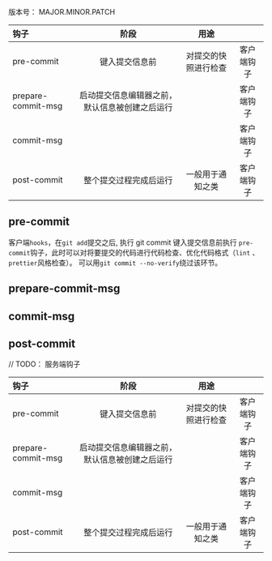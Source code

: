 版本号： MAJOR.MINOR.PATCH

| 钩子               |                      阶段                      |       用途       |            |
| :----------------- | :--------------------------------------------: | :--------------: | :--------: |
| pre-commit         |                 键入提交信息前                 |       对提交的快照进行检查      | 客户端钩子 |
| prepare-commit-msg | 启动提交信息编辑器之前，默认信息被创建之后运行 |                  | 客户端钩子 |
| commit-msg         |                                                |                  | 客户端钩子 |
| post-commit        |             整个提交过程完成后运行             | 一般用于通知之类 | 客户端钩子 |


## pre-commit
客户端`hooks`，在`git add`提交之后, 执行 git commit 键入提交信息前执行 `pre-commit`钩子，此时可以对将要提交的代码进行代码检查、优化代码格式（`lint` 、 `prettier`风格检查）。
可以用`git commit --no-verify`绕过该环节。

## prepare-commit-msg 

## commit-msg 

## post-commit 

// TODO： 服务端钩子

| 钩子               |                      阶段                      |       用途       |            |
| :----------------- | :--------------------------------------------: | :--------------: | :--------: |
| pre-commit         |                 键入提交信息前                 |       对提交的快照进行检查      | 客户端钩子 |
| prepare-commit-msg | 启动提交信息编辑器之前，默认信息被创建之后运行 |                  | 客户端钩子 |
| commit-msg         |                                                |                  | 客户端钩子 |
| post-commit        |             整个提交过程完成后运行             | 一般用于通知之类 | 客户端钩子 |